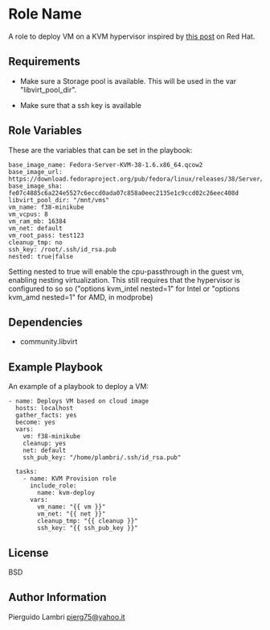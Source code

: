 Role Name
=========

A role to deploy VM on a KVM hypervisor inspired by [this post](https://www.redhat.com/sysadmin/build-VM-fast-ansible) on Red Hat.

Requirements
------------

- Make sure a Storage pool is available.
  This will be used in the var "libvirt_pool_dir".

- Make sure that a ssh key is available

Role Variables
--------------

These are the variables that can be set in the playbook:
```
base_image_name: Fedora-Server-KVM-38-1.6.x86_64.qcow2
base_image_url: https://download.fedoraproject.org/pub/fedora/linux/releases/38/Server/x86_64/images/
base_image_sha: fe07c4885c6a224e5527c6eccd0ada07c858a0eec2135e1c9ccd02c26eec408d
libvirt_pool_dir: "/mnt/vms"
vm_name: f38-minikube
vm_vcpus: 8
vm_ram_mb: 16384
vm_net: default
vm_root_pass: test123
cleanup_tmp: no
ssh_key: /root/.ssh/id_rsa.pub
nested: true|false
```

Setting nested to true will enable the cpu-passthrough in the guest vm, enabling nesting virtualization.
This still requires that the hypervisor is configured to so so ("options kvm_intel nested=1" for Intel
or "options kvm_amd nested=1" for AMD, in modprobe)

Dependencies
------------

- community.libvirt

Example Playbook
----------------

An example of a playbook to deploy a VM:
```
- name: Deploys VM based on cloud image
  hosts: localhost
  gather_facts: yes
  become: yes
  vars:
    vm: f38-minikube
    cleanup: yes
    net: default
    ssh_pub_key: "/home/plambri/.ssh/id_rsa.pub"

  tasks:
    - name: KVM Provision role
      include_role:
        name: kvm-deploy
      vars:
        vm_name: "{{ vm }}"
        vm_net: "{{ net }}"
        cleanup_tmp: "{{ cleanup }}"
        ssh_key: "{{ ssh_pub_key }}"
```

License
-------

BSD

Author Information
------------------

Pierguido Lambri <pierg75@yahoo.it>
